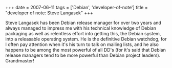 +++
date = 2007-06-11
tags = ['Debian', 'developer-of-note']
title = "developer of note: Steve Langasek"
+++

Steve Langasek has been Debian release manager for over two years and
always managed to impress me with his technical knowledge of Debian
packaging as well as relentless effort into getting this, the Debian
system, into a releasable operating system. He is the definitive Debian
watchdog, for I often pay attention when it\'s his turn to talk on
mailing lists, and he also happens to be among the most powerful of all
DD\'s (for it\'s said that Debian release managers tend to be more
powerful than Debian project leaders). Grandmaster!
